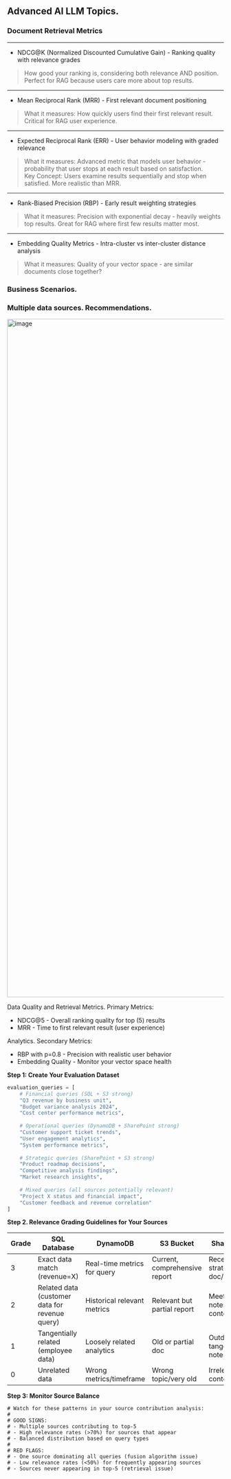 ## Advanced AI LLM Topics.
### Document Retrieval Metrics
---
* NDCG@K (Normalized Discounted Cumulative Gain) - Ranking quality with relevance grades
> How good your ranking is, considering both relevance AND position.
> Perfect for RAG because users care more about top results.

---
* Mean Reciprocal Rank (MRR) - First relevant document positioning
> What it measures: How quickly users find their first relevant result. Critical for RAG user experience.

---
* Expected Reciprocal Rank (ERR) - User behavior modeling with graded relevance
> What it measures: Advanced metric that models user behavior - probability that user stops at each result based on satisfaction.  
> Key Concept: Users examine results sequentially and stop when satisfied. More realistic than MRR.  

---
* Rank-Biased Precision (RBP) - Early result weighting strategies
> What it measures: Precision with exponential decay - heavily weights top results. Great for RAG where first few results matter most.

---
* Embedding Quality Metrics - Intra-cluster vs inter-cluster distance analysis
> What it measures: Quality of your vector space - are similar documents close together?


### Business Scenarios.
### Multiple data sources. Recommendations.
<img width="2535" height="1577" alt="image" src="https://github.com/user-attachments/assets/06c84394-d578-4db7-8dda-4960a668b327" />

Data Quality and Retrieval Metrics. Primary Metrics:
* NDCG@5 - Overall ranking quality for top (5) results
* MRR - Time to first relevant result (user experience)

Analytics. Secondary Metrics:
* RBP with p=0.8 - Precision with realistic user behavior
* Embedding Quality - Monitor your vector space health

**Step 1: Create Your Evaluation Dataset**
```python
evaluation_queries = [
    # Financial queries (SQL + S3 strong)
    "Q3 revenue by business unit",
    "Budget variance analysis 2024", 
    "Cost center performance metrics",
    
    # Operational queries (DynamoDB + SharePoint strong)  
    "Customer support ticket trends",
    "User engagement analytics",
    "System performance metrics",
    
    # Strategic queries (SharePoint + S3 strong)
    "Product roadmap decisions",
    "Competitive analysis findings", 
    "Market research insights",
    
    # Mixed queries (all sources potentially relevant)
    "Project X status and financial impact",
    "Customer feedback and revenue correlation"
]
```
**Step 2. Relevance Grading Guidelines for Your Sources**

| Grade | SQL Database | DynamoDB | S3 Bucket | SharePoint | 
| --    | --           | --       | --        | --         |
| 3     | Exact data match (revenue=X) | Real-time metrics for query | Current, comprehensive report | Recent strategy doc/decision | 
| 2     | Related data (customer data for revenue query) | Historical relevant metrics | Relevant but partial report | Meeting notes with context | 
| 1     | Tangentially related (employee data) | Loosely related analytics | Old or partial doc | Outdated or tangential notes | 
| 0     | Unrelated data | Wrong metrics/timeframe | Wrong topic/very old | Irrelevant content |

**Step 3: Monitor Source Balance**
```
# Watch for these patterns in your source contribution analysis:
# 
# GOOD SIGNS:
# - Multiple sources contributing to top-5
# - High relevance rates (>70%) for sources that appear
# - Balanced distribution based on query types
#
# RED FLAGS:  
# - One source dominating all queries (fusion algorithm issue)
# - Low relevance rates (<50%) for frequently appearing sources
# - Sources never appearing in top-5 (retrieval issue)
```
